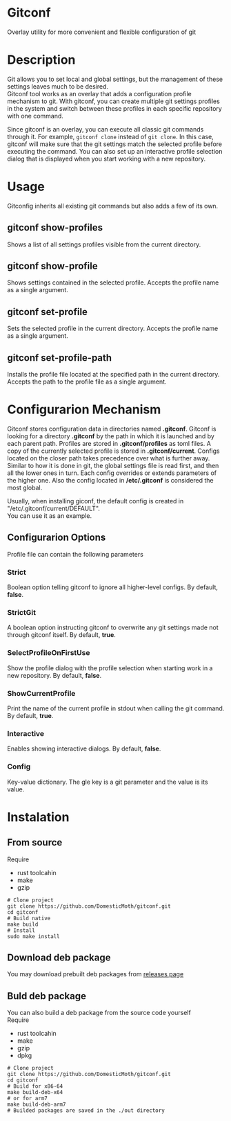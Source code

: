 # Gitconf
Overlay utility for more convenient and flexible configuration of git

# Description
Git allows you to set local and global settings, but the management of these settings leaves much to be desired.   
Gitconf tool works as an overlay that adds a configuration profile mechanism to git.
With gitconf, you can create multiple git settings profiles in the system and switch between these profiles in each specific repository with one command.  
  
Since gitconf is an overlay, you can execute all classic git commands through it.
For example, `gitconf clone` instead of `git clone`.
In this case, gitconf will make sure that the git settings match the selected profile before executing the command.
You can also set up an interactive profile selection dialog that is displayed when you start working with a new repository.

# Usage
Gitconfig inherits all existing git commands but also adds a few of its own.  
## gitconf show-profiles
Shows a list of all settings profiles visible from the current directory.
## gitconf show-profile
Shows settings contained in the selected profile. Accepts the profile name as a single argument.
## gitconf set-profile
Sets the selected profile in the current directory. Accepts the profile name as a single argument.
## gitconf set-profile-path
Installs the profile file located at the specified path in the current directory.  
Accepts the path to the profile file as a single argument.

# Configurarion Mechanism
Gitconf stores configuration data in directories named **.gitconf**.
Gitconf is looking for a directory **.gitconf** by the path in which it is launched and by each parent path.
Profiles are stored in **.gitconf/profiles** as toml files.
A copy of the currently selected profile is stored in **.gitconf/current**.
Configs located on the closer path takes precedence over what is further away.
Similar to how it is done in git, the global settings file is read first, and then all the lower ones in turn.
Each config overrides or extends parameters of the higher one.
Also the config located in **/etc/.gitconf** is considered the most global.  
  
Usually, when installing giconf, the default config is created in "/etc/.gitconf/current/DEFAULT".  
You can use it as an example.
## Configurarion Options
Profile file can contain the following parameters
### Strict
Boolean option telling gitconf to ignore all higher-level configs. By default, **false**.
### StrictGit
A boolean option instructing gitconf to overwrite any git settings made not through gitconf itself. By default, **true**.
### SelectProfileOnFirstUse
Show the profile dialog with the profile selection when starting work in a new repository. By default, **false**.
### ShowCurrentProfile
Print the name of the current profile in stdout when calling the git command. By default, **true**.
### Interactive
Enables showing interactive dialogs. By default, **false**.
### Config
Key-value dictionary. The gle key is a git parameter and the value is its value.

# Instalation
## From source
Require
+ rust toolcahin
+ make
+ gzip

```
# Clone project
git clone https://github.com/DomesticMoth/gitconf.git
cd gitconf
# Build native
make build
# Install
sudo make install
```
## Download deb package
You may download prebuilt deb packages from [releases page](https://github.com/DomesticMoth/gitconf/releases)
## Buld deb package
You can also build a deb package from the source code yourself  
Require
+ rust toolcahin
+ make
+ gzip
+ dpkg

```
# Clone project
git clone https://github.com/DomesticMoth/gitconf.git
cd gitconf
# Build for x86-64
make build-deb-x64
# or for arm7
make build-deb-arm7
# Builded packages are saved in the ./out directory
```
